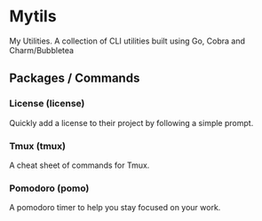 # Mytils

My Utilities. A collection of CLI utilities built using Go, Cobra and Charm/Bubbletea

## Packages / Commands

### License (license)

Quickly add a license to their project by following a simple prompt.

### Tmux (tmux)

A cheat sheet of commands for Tmux.

### Pomodoro (pomo)

A pomodoro timer to help you stay focused on your work.
